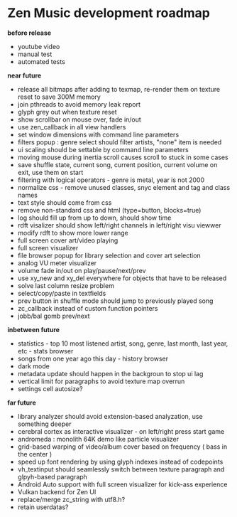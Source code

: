 # Zen Music development roadmap

**before release**

 - youtube video
 - manual test
 - automated tests

**near future**

 - release all bitmaps after adding to texmap, re-render them on texture reset to save 300M memory
 - join pthreads to avoid memory leak report
 - glyph grey out when texture reset
 - show scrollbar on mouse over, fade in/out
 - use zen_callback in all view handlers
 - set window dimensions with command line parameters
 - filters popup : genre select should filter artists, "none" item is needed
 - ui scaling should be settable by command line parameters
 - moving mouse during inertia scroll causes scroll to stuck in some cases
 - save shuffle state, current song, current position, current volume on exit, use them on start
 - filtering with logical operators - genre is metal, year is not 2000
 - normalize css - remove unused classes, snyc element and tag and class names
 - text style should come from css
 - remove non-standard css and html (type=button, blocks=true)
 - log should fill up from up to down, should show time
 - rdft visalizer should show left/right channels in left/right visu viewwer
 - modify rdft to show more lower range
 - full screen cover art/video playing
 - full screen visualizer
 - file browser popup for library selection and cover art selection
 - analog VU meter visualizer
 - volume fade in/out on play/pause/next/prev
 - use xy_new and xy_del everywhere for objects that have to be released
 - solve last column resize problem
 - select/copy/paste in textfields
 - prev button in shuffle mode should jump to previously played song
 - zc_callback instead of custom function pointers
 - jobb/bal gomb prev/next

**inbetween future**

 - statistics - top 10 most listened artist, song, genre, last month, last year, etc - stats browser
 - songs from one year ago this day - history browser
 - dark mode
 - metadata update should happen in the backgroun to stop ui lag
 - vertical limit for paragraphs to avoid texture map overrun
 - settings cell autosize?

**far future**

 - library analyzer should avoid extension-based analyzation, use something deeper
 - cerebral cortex as interactive visualizer - on left/right press start game
 - andromeda : monolith 64K demo like particle visualizer	     
 - grid-based warping of video/album cover based on frequency ( bass in the center )
 - speed up font       rendering by using glyph indexes instead of codepoints
 - vh_textinput should seamlessly switch between texture paragraph and glpyh-based paragraph
 - Android Auto support with full screen visualizer for kick-ass experience
 - Vulkan backend for Zen UI
 - replace/merge zc_string with utf8.h?
 - retain userdatas?